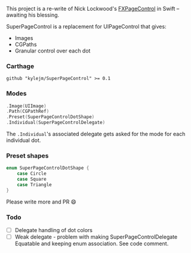 This project is a re-write of Nick Lockwood's [FXPageControl](https://github.com/nicklockwood/FXPageControl) in Swift – awaiting his blessing.

SuperPageControl is a replacement for UIPageControl that gives:

- Images
- CGPaths
- Granular control over each dot


### Carthage

```
github "kylejm/SuperPageControl" >= 0.1
```

### Modes

```swift
.Image(UIImage)
.Path(CGPathRef)
.Preset(SuperPageControlDotShape)
.Individual(SuperPageControlDelegate)
```

The `.Individual`'s associated delegate gets asked for the mode for each individual dot.

### Preset shapes

```swift
enum SuperPageControlDotShape {
    case Circle
    case Square
    case Triangle
}
```

Please write more and PR :smile:

### Todo

- [ ] Delegate handling of dot colors
- [ ] Weak delegate - problem with making SuperPageControlDelegate Equatable and keeping enum association. See code comment.